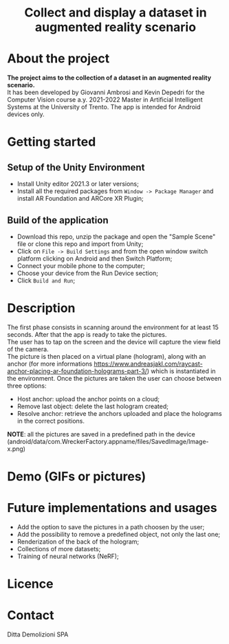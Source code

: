 # <p align="center">Collect and display a dataset in augmented reality scenario</p>

# About the project

**The project aims to the collection of a dataset in an augmented reality scenario.** <br/> It has been developed by Giovanni Ambrosi and Kevin Depedri for the Computer Vision course a.y. 2021-2022 Master in Artificial Intelligent Systems at the University of Trento. The app is intended for Android devices only.  


# Getting started
## Setup of the Unity Environment
* Install Unity editor 2021.3 or later versions;
* Install all the required packages from `Window -> Package Manager` and install AR Foundation and ARCore XR Plugin; 
## Build of the application
* Download this repo, unzip the package and open the "Sample Scene" file or clone this repo and import from Unity;
* Click on `File -> Build Settings` and from the open window switch platform clicking on Android and then Switch Platform;
* Connect your mobile phone to the computer;
* Choose your device from the Run Device section;
* Click `Build and Run`;

# Description
The first phase consists in scanning around the environment for at least 15 seconds. After that the app is ready to take the pictures.
<br/>The user has to tap on the screen and the device will capture the view field of the camera. <br/>The picture is then placed on a virtual plane (hologram), along with an anchor (for more informations https://www.andreasjakl.com/raycast-anchor-placing-ar-foundation-holograms-part-3/) which is instantiated in the environment.
Once the pictures are taken the user can choose between three options: 
* Host anchor: upload the anchor points on a cloud;
* Remove last object: delete the last hologram created;
* Resolve anchor: retrieve the anchors uploaded and place the holograms in the correct positions.

**NOTE**: all the pictures are saved in a predefined path in the device (android/data/com.WreckerFactory.appname/files/SavedImage/Image-x.png)


# Demo (GIFs or pictures)

# Future implementations and usages
* Add the option to save the pictures in a path choosen by the user;
* Add the possibility to remove a predefined object, not only the last one;
* Renderization of the back of the hologram;
* Collections of more datasets;
* Training of neural networks (NeRF);



# Licence

# Contact
Ditta Demolizioni SPA
